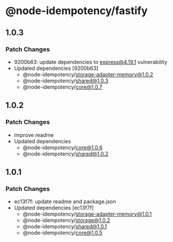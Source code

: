 # @node-idempotency/fastify

## 1.0.3

### Patch Changes

- 9200b63: update dependencies to express@4.19.1 vulnerability
- Updated dependencies [9200b63]
  - @node-idempotency/storage-adapter-memory@1.0.2
  - @node-idempotency/shared@1.0.3
  - @node-idempotency/core@1.0.7

## 1.0.2

### Patch Changes

- improve readme
- Updated dependencies
  - @node-idempotency/core@1.0.6
  - @node-idempotency/shared@1.0.2

## 1.0.1

### Patch Changes

- ec13f7f: update readme and package.json
- Updated dependencies [ec13f7f]
  - @node-idempotency/storage-adapter-memory@1.0.1
  - @node-idempotency/storage@1.0.2
  - @node-idempotency/shared@1.0.1
  - @node-idempotency/core@1.0.5
